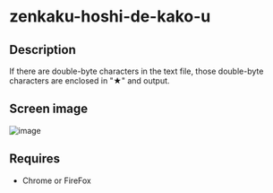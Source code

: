 # zenkaku-hoshi-de-kako-u 

## Description  
If there are double-byte characters in the text file, those double-byte characters are enclosed in "★" and output.

## Screen image  
![image](https://user-images.githubusercontent.com/10069642/82395866-6b51b200-9a87-11ea-9eb7-668a2f359184.png)

## Requires  
- Chrome or FireFox
